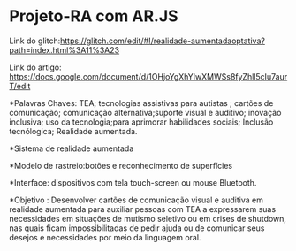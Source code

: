 # Projeto-RA com AR.JS
Link do glitch:https://glitch.com/edit/#!/realidade-aumentadaoptativa?path=index.html%3A11%3A23

Link do artigo: https://docs.google.com/document/d/1OHjoYgXhYIwXMWSs8fyZhll5cIu7aurT/edit

*Palavras Chaves: TEA; tecnologias assistivas para autistas ; cartões de comunicação; comunicação alternativa;suporte visual e auditivo; inovação inclusiva; uso da tecnologia;para aprimorar habilidades sociais; Inclusão tecnólogica; Realidade aumentada.


*Sistema de realidade aumentada 

*Modelo de rastreio:botões e reconhecimento de superfícies

*Interface: dispositivos com tela touch-screen ou mouse Bluetooth.

*Objetivo : Desenvolver cartões de comunicação visual e auditiva em realidade aumentada
 para auxiliar pessoas com TEA a expressarem suas necessidades em situações de
 mutismo seletivo ou em crises de shutdown, nas quais ficam impossibilitadas de pedir
 ajuda ou de comunicar seus desejos e necessidades por meio da linguagem oral.

